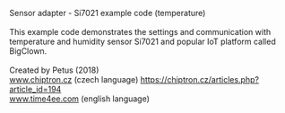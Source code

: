 Sensor adapter - Si7021 example code (temperature)<br>
<br>
This example code demonstrates the settings and communication 
with temperature and humidity sensor Si7021 and 
popular IoT platform called BigClown.<br>
<br>
Created by Petus (2018)<br>
www.chiptron.cz (czech language) https://chiptron.cz/articles.php?article_id=194<br>
www.time4ee.com (english language)<br>

